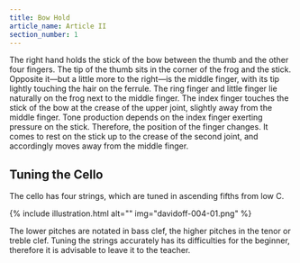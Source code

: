 ```yaml
---
title: Bow Hold
article_name: Article II
section_number: 1
---
```


The right hand holds the stick of the bow between the thumb and the other four fingers. The tip of the thumb sits in the corner of the frog and the stick. Opposite it—but a little more to the right—is the middle finger, with its tip lightly touching the hair on the ferrule. The ring finger and little finger lie naturally on the frog next to the middle finger. The index finger touches the stick of the bow at the crease of the upper joint, slightly away from the middle finger. Tone production depends on the index finger exerting pressure on the stick. Therefore, the position of the finger changes. It comes to rest on the stick up to the crease of the second joint, and accordingly moves away from the middle finger.

## Tuning the Cello

The cello has four strings, which are tuned in ascending fifths from low C.

{% include illustration.html alt="" img="davidoff-004-01.png" %}

The lower pitches are notated in bass clef, the higher pitches in the tenor or treble clef. Tuning the strings accurately has its difficulties for the beginner, therefore it is advisable to leave it to the teacher.

